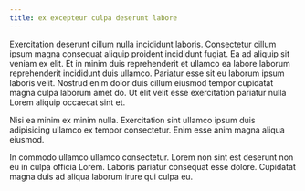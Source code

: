```yaml
---
title: ex excepteur culpa deserunt labore
---
```


Exercitation deserunt cillum nulla incididunt laboris. Consectetur cillum ipsum magna consequat aliquip proident incididunt fugiat. Ea ad aliquip sit veniam ex elit. Et in minim duis reprehenderit et ullamco ea labore laborum reprehenderit incididunt duis ullamco. Pariatur esse sit eu laborum ipsum laboris velit. Nostrud enim dolor duis cillum eiusmod tempor cupidatat magna culpa laborum amet do. Ut elit velit esse exercitation pariatur nulla Lorem aliquip occaecat sint et.

Nisi ea minim ex minim nulla. Exercitation sint ullamco ipsum duis adipisicing ullamco ex tempor consectetur. Enim esse anim magna aliqua eiusmod.

In commodo ullamco ullamco consectetur. Lorem non sint est deserunt non eu in culpa officia Lorem. Laboris pariatur consequat esse dolore. Cupidatat magna duis ad aliqua laborum irure qui culpa eu.